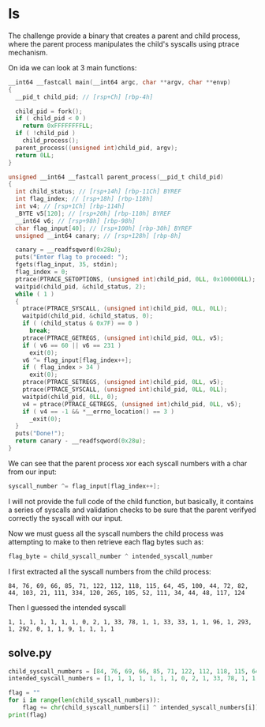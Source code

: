 # ls

The challenge provide a binary that creates a parent and child process, where the parent process manipulates the child's syscalls using ptrace mechanism.

On ida we can look at 3 main functions:

```c
__int64 __fastcall main(__int64 argc, char **argv, char **envp)
{
  __pid_t child_pid; // [rsp+Ch] [rbp-4h]

  child_pid = fork();
  if ( child_pid < 0 )
    return 0xFFFFFFFFLL;
  if ( !child_pid )
    child_process();
  parent_process((unsigned int)child_pid, argv);
  return 0LL;
}
```

```c
unsigned __int64 __fastcall parent_process(__pid_t child_pid)
{
  int child_status; // [rsp+14h] [rbp-11Ch] BYREF
  int flag_index; // [rsp+18h] [rbp-118h]
  int v4; // [rsp+1Ch] [rbp-114h]
  _BYTE v5[120]; // [rsp+20h] [rbp-110h] BYREF
  __int64 v6; // [rsp+98h] [rbp-98h]
  char flag_input[40]; // [rsp+100h] [rbp-30h] BYREF
  unsigned __int64 canary; // [rsp+128h] [rbp-8h]

  canary = __readfsqword(0x28u);
  puts("Enter flag to proceed: ");
  fgets(flag_input, 35, stdin);
  flag_index = 0;
  ptrace(PTRACE_SETOPTIONS, (unsigned int)child_pid, 0LL, 0x100000LL);
  waitpid(child_pid, &child_status, 2);
  while ( 1 )
  {
    ptrace(PTRACE_SYSCALL, (unsigned int)child_pid, 0LL, 0LL);
    waitpid(child_pid, &child_status, 0);
    if ( (child_status & 0x7F) == 0 )
      break;
    ptrace(PTRACE_GETREGS, (unsigned int)child_pid, 0LL, v5);
    if ( v6 == 60 || v6 == 231 )
      exit(0);
    v6 ^= flag_input[flag_index++];
    if ( flag_index > 34 )
      exit(0);
    ptrace(PTRACE_SETREGS, (unsigned int)child_pid, 0LL, v5);
    ptrace(PTRACE_SYSCALL, (unsigned int)child_pid, 0LL, 0LL);
    waitpid(child_pid, 0LL, 0);
    v4 = ptrace(PTRACE_GETREGS, (unsigned int)child_pid, 0LL, v5);
    if ( v4 == -1 && *__errno_location() == 3 )
      _exit(0);
  }
  puts("Done!");
  return canary - __readfsqword(0x28u);
}
```

We can see that the parent process xor each syscall numbers with a char from our input:

```c
syscall_number ^= flag_input[flag_index++];
```

I will not provide the full code of the child function, but basically, it contains a series of syscalls and validation checks to be sure that the parent verifyed correctly the syscall with our input.


Now we must guess all the syscall numbers the child process was attempting to make to then retrieve each flag bytes such as:

```c
flag_byte = child_syscall_number ^ intended_syscall_number
```


I first extracted all the syscall numbers from the child process:

```
84, 76, 69, 66, 85, 71, 122, 112, 118, 115, 64, 45, 100, 44, 72, 82, 44, 103, 21, 111, 334, 120, 265, 105, 52, 111, 34, 44, 48, 117, 124
```

Then I guessed the intended syscall
```
1, 1, 1, 1, 1, 1, 1, 0, 2, 1, 33, 78, 1, 1, 33, 33, 1, 1, 96, 1, 293, 1, 292, 0, 1, 1, 9, 1, 1, 1, 1
```

## solve.py

```py
child_syscall_numbers = [84, 76, 69, 66, 85, 71, 122, 112, 118, 115, 64, 45, 100, 44, 72, 82, 44, 103, 21, 111, 334, 120, 265, 105, 52, 111, 34, 44, 48, 117, 124]
intended_syscall_numbers = [1, 1, 1, 1, 1, 1, 1, 0, 2, 1, 33, 78, 1, 1, 33, 33, 1, 1, 96, 1, 293, 1, 292, 0, 1, 1, 9, 1, 1, 1, 1]

flag = ""
for i in range(len(child_syscall_numbers)):
    flag += chr(child_syscall_numbers[i] ^ intended_syscall_numbers[i])
print(flag)
```

